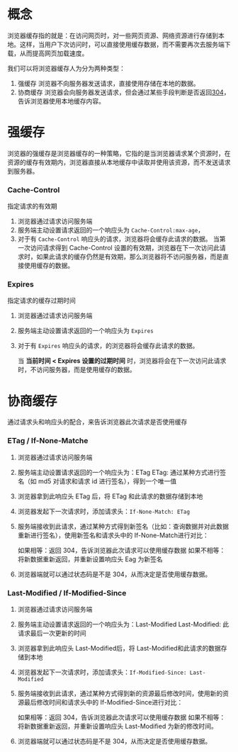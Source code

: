 # 概念

浏览器缓存指的就是：在访问网页时，对一些网页资源、网络资源进行存储到本地。这样，当用户下次访问时，可以直接使用缓存数据，而不需要再次去服务端下载，从而提高网页加载速度。

我们可以将浏览器缓存人为分为两种类型：

1. 强缓存
   浏览器不向服务器发送请求，直接使用存储在本地的数据。
2. 协商缓存
   浏览器会向服务器发送请求，但会通过某些手段判断是否返回[304](https://developer.mozilla.org/zh-CN/docs/Web/HTTP/Status/304)，告诉浏览器使用本地缓存内容。

# 强缓存

浏览器的强缓存是浏览器缓存的一种策略，它指的是当浏览器请求某个资源时，在资源的缓存有效期内，浏览器直接从本地缓存中读取并使用该资源，而不发送请求到服务器。

### Cache-Control

指定请求的有效期

1. 浏览器通过请求访问服务端
2. 服务端主动设置请求返回的一个响应头为 `Cache-Control:max-age`，
3. 对于有 `Cache-Control` 响应头的请求，浏览器将会缓存此请求的数据。
   当第一次访问请求得到 Cache-Control 设置的有效期，浏览器在下一次访问此请求时，如果此请求的缓存仍然是有效期，那么浏览器将不访问服务器，而是直接使用缓存的数据。

### Expires

指定请求的缓存过期时间

1. 浏览器通过请求访问服务端

2. 服务端主动设置请求返回的一个响应头为 `Expires`

3. 对于有 `Expires` 响应头的请求，的浏览器将会缓存此请求的数据。

   当 **当前时间 < Expires 设置的过期时间** 时，浏览器将会在下一次访问此请求时，不访问服务器，而是使用缓存的数据。

# 协商缓存

通过请求头和响应头的配合，来告诉浏览器此次请求是否使用缓存

### ETag / If-None-Matche

1. 浏览器通过请求访问服务端

2. 服务端主动设置请求返回的一个响应头为：ETag
   ETag: 通过某种方式进行签名（如 md5 对请求和请求 id 进行签名），得到一个唯一值

3. 浏览器拿到此响应头 ETag 后，将 ETag 和此请求的数据存储到本地

4. 浏览器发起下一次请求时，添加请求头：`If-None-Match: ETag`

5. 服务端接收到此请求，通过某种方式得到新签名（比如：查询数据并对此数据重新进行签名），使用新签名和请求头中的 If-None-Match进行对比：

   如果相等：返回 304，告诉浏览器此次请求可以使用缓存数据
   如果不相等：将新数据重新返回，并重新设置响应头 Eag 为新签名

6. 浏览器端就可以通过状态码是不是 304，从而决定是否使用缓存数据。

### Last-Modified / If-Modified-Since

1. 浏览器通过请求访问服务端

2. 服务端主动设置请求返回的一个响应头为：Last-Modified
   Last-Modified: 此请求最后一次更新的时间

3. 浏览器拿到此响应头 Last-Modified后，将 Last-Modified和此请求的数据存储到本地

4. 浏览器发起下一次请求时，添加请求头：`If-Modified-Since: Last-Modified` 

5. 服务端接收到此请求，通过某种方式得到新的资源最后修改时间，使用新的资源最后修改时间和请求头中的 If-Modified-Since进行对比：

   如果相等：返回 304，告诉浏览器此次请求可以使用缓存数据
   如果不相等：将新数据重新返回，并重新设置响应头 Last-Modified 为新的修改时间。

6. 浏览器端就可以通过状态码是不是 304，从而决定是否使用缓存数据。

